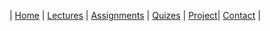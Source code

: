 
| [Home](index.md) | [Lectures](lectures.md) | [Assignments](assignments.md) | [Quizes](quizes.md) | [Project](project.md)| [Contact](contact.md) |
